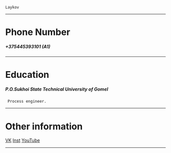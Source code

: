     Laykov
___
# Phone Number
##### +375445393101 (A1)
___
# Education
##### P.O.Sukhoi State Technical University of Gomel

     Process engineer.
___
# Other information
[VK](https://vk.com/gogalap)
[Inst](https://www.instagram.com/krsh_gdlk/?hl=ru)
[YouTube](https://www.youtube.com/c/GMProdGoldMemBer)
___